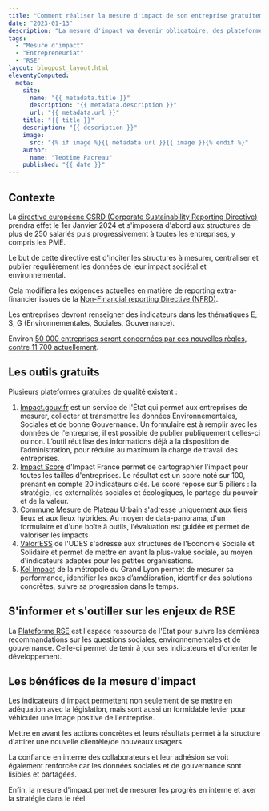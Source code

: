 ```yaml
---
title: "Comment réaliser la mesure d'impact de son entreprise gratuitement et pourquoi ?"
date: "2023-01-13"
description: "La mesure d'impact va devenir obligatoire, des plateformes gratuites permettent de s'y préparer. Produire et partager les données à impact est incontournable pour mieux communiquer en externe, susciter l'adhésion des collaborateurs en interne et mesurer le progrès."
tags: 
  - "Mesure d'impact"
  - "Entrepreneuriat"
  - "RSE"
layout: blogpost_layout.html
eleventyComputed:
  meta:
    site:
      name: "{{ metadata.title }}"
      description: "{{ metadata.description }}"
      url: "{{ metadata.url }}"
    title: "{{ title }}"
    description: "{{ description }}"
    image:
      src: "{% if image %}{{ metadata.url }}{{ image }}{% endif %}"
    author:
      name: "Teotime Pacreau"
    published: "{{ date }}"
---
```

## Contexte 

La [directive européene CSRD (Corporate Sustainability Reporting Directive)](https://www.consilium.europa.eu/fr/press/press-releases/2022/11/28/council-gives-final-green-light-to-corporate-sustainability-reporting-directive/) prendra effet le 1er Janvier 2024 et s'imposera d'abord aux structures de plus de 250 salariés puis progressivement à toutes les entreprises, y compris les PME.

Le but de cette directive est d'inciter les structures à mesurer, centraliser et publier régulièrement les données de leur impact sociétal et environnemental. 

Cela modifiera les exigences actuelles en matière de reporting extra-financier issues de la [Non-Financial reporting Directive (NFRD)](https://finance.ec.europa.eu/capital-markets-union-and-financial-markets/company-reporting-and-auditing/company-reporting/corporate-sustainability-reporting_en).

Les entreprises devront renseigner des indicateurs dans les thématiques E, S, G (Environnementales, Sociales, Gouvernance).

Environ [50 000 entreprises seront concernées par ces nouvelles règles, contre 11 700 actuellement](https://www.europarl.europa.eu/news/fr/press-room/20221107IPR49611/durabilite-le-parlement-adopte-de-nouvelles-regles-pour-les-multinationales).

## Les outils gratuits

Plusieurs plateformes gratuites de qualité existent :

1. [Impact.gouv.fr](https://www.impact.gouv.fr/) est un service de l'État qui permet aux entreprises de mesurer, collecter et transmettre les données Environnementales, Sociales et de bonne Gouvernance. Un formulaire est à remplir avec les données de l'entreprise, il est possible de publier publiquement celles-ci ou non. L’outil réutilise des informations déjà à la disposition de l’administration, pour réduire au maximum la charge de travail des entreprises.
2. [Impact Score](https://impactntechscore.impactscore.fr/) d'Impact France permet de cartographier l'impact pour toutes les tailles d'entreprises. Le résultat est un score noté sur 100, prenant en compte 20 indicateurs clés. Le score repose sur 5 piliers : la stratégie, les externalités sociales et écologiques, le partage du pouvoir et de la valeur.
3. [Commune Mesure](https://communemesure.fr/) de Plateau Urbain s'adresse uniquement aux tiers lieux et aux lieux hybrides. Au moyen de data-panorama, d'un formulaire et d'une boîte à outils, l'évaluation est guidée et permet de valoriser les impacts
4. [Valor'ESS](https://www.valoress-udes.fr/) de l'UDES s'adresse aux structures de l'Economie Sociale et Solidaire et permet de mettre en avant la plus-value sociale, au moyen d'indicateurs adaptés pour les petites organisations.
5. [Kel Impact](https://kelimpact.grandlyon.com/) de la métropole du Grand Lyon permet de  mesurer sa performance, identifier les axes d’amélioration, identifier des solutions concrètes, suivre sa progression dans le temps.

## S'informer et s'outiller sur les enjeux de RSE

La [Plateforme RSE](https://www.strategie.gouv.fr/reseau-france-strategie/plateforme-rse) est l'espace ressource de l'Etat pour suivre les dernières recommandations sur les questions sociales, environnementales et de gouvernance. Celle-ci permet de tenir à jour ses indicateurs et d'orienter le développement.

## Les bénéfices de la mesure d'impact

Les indicateurs d'impact permettent non seulement de se mettre en adéquation avec la législation, mais sont aussi un formidable levier pour véhiculer une image positive de l'entreprise.

Mettre en avant les actions concrètes et leurs résultats permet à la structure d'attirer une nouvelle clientèle/de nouveaux usagers.

La confiance en interne des collaborateurs et leur adhésion se voit également renforcée car les données sociales et de gouvernance sont lisibles et partagées. 

Enfin, la mesure d'impact permet de mesurer les progrès en interne et axer la stratégie dans le réel.